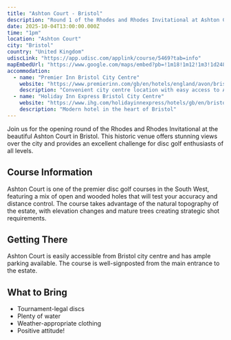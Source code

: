 ```yaml
---
title: "Ashton Court - Bristol"
description: "Round 1 of the Rhodes and Rhodes Invitational at Ashton Court, Bristol"
date: 2025-10-04T13:00:00.000Z
time: "1pm"
location: "Ashton Court"
city: "Bristol"
country: "United Kingdom"
udiscLink: "https://app.udisc.com/applink/course/5469?tab=info"
mapEmbedUrl: "https://www.google.com/maps/embed?pb=!1m18!1m12!1m3!1d2486.8951234567!2d-2.6320987!3d51.4456789!2m3!1f0!2f0!3f0!3m2!1i1024!2i768!4f13.1!3m3!1m2!1s0x0%3A0x0!2zNTHCsDI2JzQ0LjQiTiAywrAzNyc1NS42Ilc!5e0!3m2!1sen!2suk!4v1234567890123!5m2!1sen!2suk"
accommodation:
  - name: "Premier Inn Bristol City Centre"
    website: "https://www.premierinn.com/gb/en/hotels/england/avon/bristol/bristol-city-centre.html"
    description: "Convenient city centre location with easy access to Ashton Court"
  - name: "Holiday Inn Express Bristol City Centre"
    website: "https://www.ihg.com/holidayinnexpress/hotels/gb/en/bristol/brscc/hoteldetail"
    description: "Modern hotel in the heart of Bristol"
---
```


Join us for the opening round of the Rhodes and Rhodes Invitational at the beautiful Ashton Court in Bristol. This historic venue offers stunning views over the city and provides an excellent challenge for disc golf enthusiasts of all levels.

## Course Information

Ashton Court is one of the premier disc golf courses in the South West, featuring a mix of open and wooded holes that will test your accuracy and distance control. The course takes advantage of the natural topography of the estate, with elevation changes and mature trees creating strategic shot requirements.

## Getting There

Ashton Court is easily accessible from Bristol city centre and has ample parking available. The course is well-signposted from the main entrance to the estate.

## What to Bring

- Tournament-legal discs
- Plenty of water
- Weather-appropriate clothing
- Positive attitude!